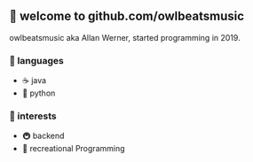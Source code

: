 ## 💛 welcome to **github.com/owlbeatsmusic**
owlbeatsmusic aka Allan Werner, started programming in 2019.

### 🤍 languages
* ☕ java
* 🐍 python

### 💜 interests
* 🚇 backend
* 📑 recreational Programming
